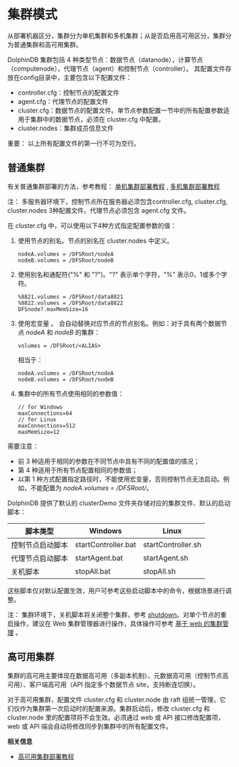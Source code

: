 # 集群模式

从部署机器区分，集群分为单机集群和多机集群；从是否启用高可用区分，集群分为普通集群和高可用集群。

DolphinDB 集群包括 4
种类型节点：数据节点（datanode），计算节点（computenode），代理节点（agent）和控制节点（controller）。
其配置文件存放在config目录中，主要包含以下配置文件：

* controller.cfg：控制节点的配置文件
* agent.cfg：代理节点的配置文件
* cluster.cfg：数据节点的配置文件。单节点参数配置一节中的所有配置参数适用于集群中的数据节点，必须在
  cluster.cfg 中配置。
* cluster.nodes：集群成员信息文件

重要： 以上所有配置文件的第一行不可为空行。

## 普通集群

有关普通集群部署的方法，参考教程： [单机集群部署教程](../../tutorials/single_machine_cluster_deploy.html) , [多机集群部署教程](../../tutorials/multi_machine_cluster_deployment.html)

注： 多服务器环境下，控制节点所在服务器必须包含controller.cfg, cluster.cfg,
cluster.nodes 3种配置文件。代理节点必须包含 agent.cfg 文件。

在 cluster.cfg 中，可以使用以下4种方式指定配置参数的值：

1. 使用节点的别名。节点的别名在 cluster.nodes 中定义。

   ```
   nodeA.volumes = /DFSRoot/nodeA
   nodeB.volumes = /DFSRoot/nodeB
   ```
2. 使用别名和通配符("%" 和 "?")。"?" 表示单个字符，"%" 表示0，1或多个字符。

   ```
   %8821.volumes = /DFSRoot/data8821
   %8822.volumes = /DFSRoot/data8822
   DFSnode?.maxMemSize=16
   ```
3. 使用宏变量 <ALIAS>。<ALIAS>
   会自动替换对应节点的节点别名。例如：对于具有两个数据节点 *nodeA* 和 *nodeB* 的集群：

   ```
   volumes = /DFSRoot/<ALIAS>
   ```

   相当于：

   ```
   nodeA.volumes = /DFSRoot/nodeA
   nodeB.volumes = /DFSRoot/nodeB
   ```
4. 集群中的所有节点使用相同的参数值：

   ```
   // for Windows
   maxConnections=64
   // for Linux
   maxConnections=512
   maxMemSize=12
   ```

需要注意：

* 前 3 种适用于相同的参数在不同节点中具有不同的配置值的情况；
* 第 4 种适用于所有节点配置相同的参数值；
* 以第 1 种方式配置指定路径时，不能使用宏变量，否则控制节点无法启动。例如，不能配置为
  *nodeA.volumes = /DFSRoot/<ALIAS>*。

DolphinDB 提供了默认的 clusterDemo 文件夹存储对应的集群文件、默认的启动脚本：

| 脚本类型 | Windows | Linux |
| --- | --- | --- |
| 控制节点启动脚本 | startController.bat | startController.sh |
| 代理节点启动脚本 | startAgent.bat | startAgent.sh |
| 关机脚本 | stopAll.bat | stopAll.sh |

这些脚本仅对默认配置生效，用户可参考这些启动脚本中的命令，根据场景进行调整。

注： 集群环境下，关机脚本将关闭整个集群，参考 [shutdown](../../sys_man/shutdown.html)。对单个节点的重启操作，建议在 Web
集群管理器进行操作，具体操作可参考 [基于 web 的集群管理](../../tutorials/single_machine_cluster_deploy.html) 。

## 高可用集群

集群的高可用主要体现在数据高可用（多副本机制）、元数据高可用（控制节点高可用）、客户端高可用（API 指定多个数据节点 site，支持断连切换）。

对于高可用集群，配置文件 cluster.cfg 和 cluster.node 由 raft 组统一管理，它们仅作为集群第一次启动时的配置来源。集群启动后，修改
cluster.cfg 和 cluster.node 里的配置项将不会生效。必须通过 web 或 API 接口修改配置项，web 或 API
端会自动将修改同步到集群中的所有配置文件。

**相关信息**

* [高可用集群部署教程](../../tutorials/ha_cluster_deployment.html "高可用集群部署教程")

